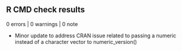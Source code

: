 ## R CMD check results

0 errors | 0 warnings | 0 note

* Minor update to address CRAN issue related to passing a numeric instead of a
character vector to numeric_version()
